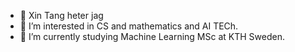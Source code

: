 - 👋 Xin Tang heter jag
- 👀 I’m interested in CS and mathematics and AI TECh.
- 🌱 I’m currently studying Machine Learning MSc at KTH Sweden.



